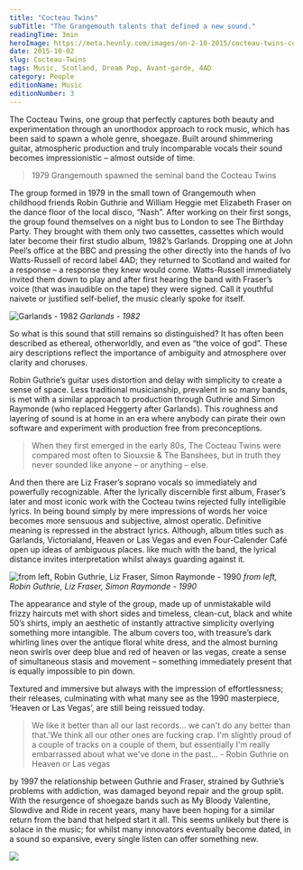 ```yaml
---
title: "Cocteau Twins"
subTitle: "The Grangemouth talents that defined a new sound."
readingTime: 3min
heroImage: https://meta.hevnly.com/images/on-2-10-2015/cocteau-twins-cocteau-hero.jpg
date: 2015-10-02
slug: Cocteau-Twins
tags: Music, Scotland, Dream Pop, Avant-garde, 4AD   
category: People
editionName: Music
editionNumber: 3
---
```


The Cocteau Twins, one group that perfectly captures both beauty and experimentation through an unorthodox approach to rock music, which has been said to spawn a whole genre, shoegaze. Built around shimmering guitar, atmospheric production and truly incomparable vocals their sound becomes impressionistic – almost outside of time.

>1979 Grangemouth spawned the seminal band the Cocteau Twins

The group formed in 1979 in the small town of Grangemouth when childhood friends Robin Guthrie and William Heggie met Elizabeth Fraser on the dance floor of the local disco, “Nash”. After working on their first songs, the group found themselves on a night bus to London to see The Birthday Party. They brought with them only two cassettes, cassettes which would later become their first studio album, 1982’s Garlands. Dropping one at John Peel’s office at the BBC and pressing the other directly into the hands of Ivo Watts-Russell of record label 4AD; they returned to Scotland and waited for a response – a response they knew would come. Watts-Russell immediately invited them down to play and after first hearing the band with Fraser’s voice (that was inaudible on the tape) they were signed. Call it youthful naivete or justified self-belief, the music clearly spoke for itself.

![Garlands - 1982](https://meta.hevnly.com/images/on-2-10-2015/cocteau-twins-garlands.jpg)
*Garlands - 1982*

So what is this sound that still remains so distinguished? It has often been described as ethereal, otherworldly, and even as “the voice of god”. These airy descriptions reflect the importance of ambiguity and atmosphere over clarity and choruses.

Robin Guthrie’s guitar uses distortion and delay with simplicity to create a sense of space. Less traditional musicianship, prevalent in so many bands, is met with a similar approach to production through Guthrie and Simon Raymonde (who replaced Heggerty after Garlands). This roughness and layering of sound is at home in an era where anybody can pirate their own software and experiment with production free from preconceptions.

>When they first emerged in the early 80s, The Cocteau Twins were compared most often to Siouxsie & The Banshees, but in truth they never sounded like anyone – or anything – else.

And then there are Liz Fraser’s soprano vocals so immediately and powerfully recognizable. After the lyrically discernible first album, Fraser’s later and most iconic work with the Cocteau twins rejected fully intelligible lyrics. In being bound simply by mere impressions of words her voice becomes more sensuous and subjective, almost operatic. Definitive meaning is repressed in the abstract lyrics. Although, album titles such as Garlands, Victorialand, Heaven or Las Vegas and even Four-Calender Café open up ideas of ambiguous places. like much with the band, the lyrical distance invites interpretation whilst always guarding against it.

![from left, Robin Guthrie, Liz Fraser, Simon Raymonde - 1990](https://meta.hevnly.com/images/on-2-10-2015/cocteau-twins-cocteau-90.jpg)
*from left, Robin Guthrie, Liz Fraser, Simon Raymonde - 1990*

The appearance and style of the group, made up of unmistakable wild frizzy haircuts met with short sides and timeless, clean-cut, black and white 50’s shirts, imply an aesthetic of instantly attractive simplicity overlying something more intangible. The album covers too, with treasure’s dark whirling lines over the antique floral white dress, and the almost burning neon swirls over deep blue and red of heaven or las vegas, create a sense of simultaneous stasis and movement – something immediately present that is equally impossible to pin down.

Textured and immersive but always with the impression of effortlessness; their releases, culminating with what many see as the 1990 masterpiece, ‘Heaven or Las Vegas’, are still being reissued today.

>We like it better than all our last records... we can't do any better than that.'We think all our other ones are fucking crap. I'm slightly proud of a couple of tracks on a couple of them, but essentially I'm really embarrassed about what we've done in the past… - Robin Guthrie on Heaven or Las vegas

by 1997 the relationship between Guthrie and Fraser, strained by Guthrie’s problems with addiction, was damaged beyond repair and the group split. With the resurgence of shoegaze bands such as My Bloody Valentine, Slowdive and Ride in recent years, many have been hoping for a similar return from the band that helped start it all. This seems unlikely but there is solace in the music; for whilst many innovators eventually become dated, in a sound so expansive, every single listen can offer something new.

![](https://meta.hevnly.com/images/on-2-10-2015/cocteau-twins-cocteau-footer.jpg)
